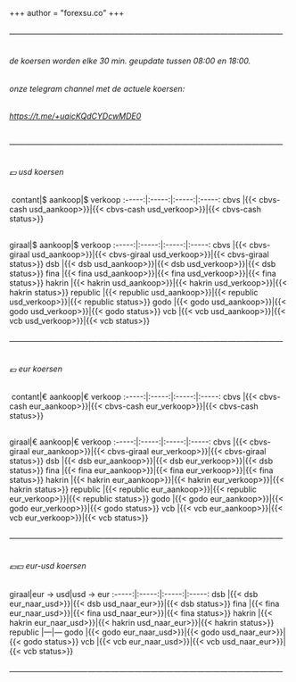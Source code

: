 +++
author = "forexsu.co"
+++
###### ———————————————————————————————————

###### de koersen worden elke 30 min. geupdate tussen 08:00 en 18:00.
###### onze telegram channel met de actuele koersen:
###### https://t.me/+uaicKQdCYDcwMDE0

###### ———————————————————————————————————

###### 💵 usd koersen
&nbsp;contant|$ aankoop|$ verkoop
:-----:|:-----:|:-----:|:-----:
cbvs |{{< cbvs-cash usd_aankoop>}}|{{< cbvs-cash usd_verkoop>}}|{{< cbvs-cash status>}}
<!-- cme |{{< cme usd_aankoop>}}|{{< cme usd_verkoop>}}|{{< cme status>}}
fxs |{{< fxs usd_aankoop>}}|{{< fxs usd_verkoop>}}|{{< fxs status>}} -->
##
giraal|$ aankoop|$ verkoop
:-----:|:-----:|:-----:|:-----:
cbvs |{{< cbvs-giraal usd_aankoop>}}|{{< cbvs-giraal usd_verkoop>}}|{{< cbvs-giraal status>}}
dsb |{{< dsb usd_aankoop>}}|{{< dsb usd_verkoop>}}|{{< dsb status>}}
fina |{{< fina usd_aankoop>}}|{{< fina usd_verkoop>}}|{{< fina status>}}
hakrin |{{< hakrin usd_aankoop>}}|{{< hakrin usd_verkoop>}}|{{< hakrin status>}}
republic |{{< republic usd_aankoop>}}|{{< republic usd_verkoop>}}|{{< republic status>}}
godo |{{< godo usd_aankoop>}}|{{< godo usd_verkoop>}}|{{< godo status>}}
vcb |{{< vcb usd_aankoop>}}|{{< vcb usd_verkoop>}}|{{< vcb status>}}


###### ———————————————————————————————————
###### 💶 eur koersen
&nbsp;contant|€ aankoop|€ verkoop
:-----:|:-----:|:-----:|:-----:
cbvs |{{< cbvs-cash eur_aankoop>}}|{{< cbvs-cash eur_verkoop>}}|{{< cbvs-cash status>}}
<!-- cme |{{< cme eur_aankoop>}}|{{< cme eur_verkoop>}}|{{< cme status>}}
fxs |{{< fxs eur_aankoop>}}|{{< fxs eur_verkoop>}}|{{< fxs status>}} -->
##
giraal|€ aankoop|€ verkoop
:-----:|:-----:|:-----:|:-----:
cbvs |{{< cbvs-giraal eur_aankoop>}}|{{< cbvs-giraal eur_verkoop>}}|{{< cbvs-giraal status>}}
dsb |{{< dsb eur_aankoop>}}|{{< dsb eur_verkoop>}}|{{< dsb status>}}
fina |{{< fina eur_aankoop>}}|{{< fina eur_verkoop>}}|{{< fina status>}}
hakrin |{{< hakrin eur_aankoop>}}|{{< hakrin eur_verkoop>}}|{{< hakrin status>}}
republic |{{< republic eur_aankoop>}}|{{< republic eur_verkoop>}}|{{< republic status>}}
godo |{{< godo eur_aankoop>}}|{{< godo eur_verkoop>}}|{{< godo status>}}
vcb |{{< vcb eur_aankoop>}}|{{< vcb eur_verkoop>}}|{{< vcb status>}}


###### ———————————————————————————————————
###### 💶💵 eur-usd koersen
giraal|eur → usd|usd → eur
:-----:|:-----:|:-----:|:-----:
dsb |{{< dsb eur_naar_usd>}}|{{< dsb usd_naar_eur>}}|{{< dsb status>}}
fina |{{< fina eur_naar_usd>}}|{{< fina usd_naar_eur>}}|{{< fina status>}}
hakrin |{{< hakrin eur_naar_usd>}}|{{< hakrin usd_naar_eur>}}|{{< hakrin status>}}
republic  |—|—
godo |{{< godo eur_naar_usd>}}|{{< godo usd_naar_eur>}}|{{< godo status>}}
vcb |{{< vcb eur_naar_usd>}}|{{< vcb usd_naar_eur>}}|{{< vcb status>}}

<!-- &nbsp;contant|eur → usd|usd → eur
:-----:|:-----:|:-----:|:-----:
cme |{{< cme eur_naar_usd>}}|{{< cme usd_naar_eur>}}|{{< cme status>}}
fxs |{{< fxs eur_naar_usd>}}|{{< fxs usd_naar_eur>}}|{{< fxs status>}} -->
###### ———————————————————————————————————
